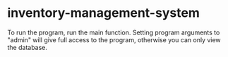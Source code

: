 # inventory-management-system
To run the program, run the main function.
Setting program arguments to "admin" will give full access to the program, otherwise you can only view the database.
